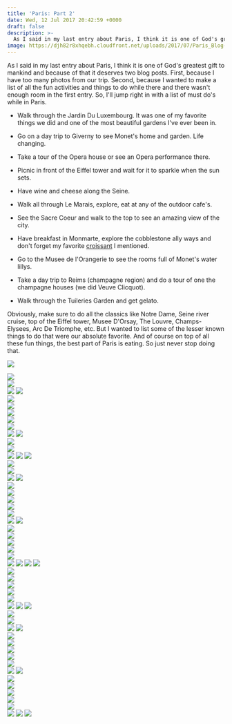 ```yaml
---
title: 'Paris: Part 2'
date: Wed, 12 Jul 2017 20:42:59 +0000
draft: false
description: >-
  As I said in my last entry about Paris, I think it is one of God's greatest gift to mankind and because of that it deserves two blog posts.
image: https://djh82r8xhqebh.cloudfront.net/uploads/2017/07/Paris_Blog-85.jpg
---
```


As I said in my last entry about Paris, I think it is one of God's greatest gift to mankind and because of that it deserves two blog posts. First, because I have too many photos from our trip. Second, because I wanted to make a list of all the fun activities and things to do while there and there wasn't enough room in the first entry. So, I'll jump right in with a list of must do's while in Paris.

- Walk through the Jardin Du Luxembourg. It was one of my favorite things we did and one of the most beautiful gardens I've ever been in.

- Go on a day trip to Giverny to see Monet's home and garden. Life changing.

- Take a tour of the Opera house or see an Opera performance there.

- Picnic in front of the Eiffel tower and wait for it to sparkle when the sun sets.

- Have wine and cheese along the Seine.

- Walk all through Le Marais, explore, eat at any of the outdoor cafe's.

- See the Sacre Coeur and walk to the top to see an amazing view of the city.

- Have breakfast in Monmarte, explore the cobblestone ally ways and don't forget my favorite [croissant](http://jennajuby.com/2017/05/09/paris-part-1/) I mentioned.

- Go to the Musee de l'Orangerie to see the rooms full of Monet's water lillys.

- Take a day trip to Reims (champagne region) and do a tour of one the champagne houses (we did Veuve Clicquot).

-  Walk through the Tuileries Garden and get gelato.

Obviously, make sure to do all the classics like Notre Dame, Seine river cruise, top of the Eiffel tower, Musee D'Orsay, The Louvre, Champs-Elysees, Arc De Triomphe, etc. But I wanted to list some of the lesser known things to do that were our absolute favorite. And of course on top of all these fun things, the best part of Paris is eating. So just never stop doing that.

![](https://djh82r8xhqebh.cloudfront.net/uploads/2017/07/Paris_Blog-85.jpg) <div class="flex-ns mhn2-ns mb3"> <div class="ph2-ns w-50-ns">![](https://djh82r8xhqebh.cloudfront.net/uploads/2017/07/Paris_Blog-86.jpg)</div> <div class="ph2-ns w-50-ns">![](https://djh82r8xhqebh.cloudfront.net/uploads/2017/07/Paris_Blog-84.jpg)</div> </div> ![](https://djh82r8xhqebh.cloudfront.net/uploads/2017/07/Paris_Blog-88.jpg) ![](https://djh82r8xhqebh.cloudfront.net/uploads/2017/07/Paris_Blog-92.jpg) <div class="flex-ns mhn2-ns mb3"> <div class="ph2-ns w-50-ns">![](https://djh82r8xhqebh.cloudfront.net/uploads/2017/07/Paris_Blog-89.jpg)</div> <div class="ph2-ns w-50-ns">![](https://djh82r8xhqebh.cloudfront.net/uploads/2017/07/Paris_Blog-90.jpg)</div> </div> ![](https://djh82r8xhqebh.cloudfront.net/uploads/2017/07/Paris_Blog-91.jpg) <div class="flex-ns mhn2-ns mb3"> <div class="ph2-ns w-50-ns">![](https://djh82r8xhqebh.cloudfront.net/uploads/2017/07/Paris_Blog-95.jpg)</div> <div class="ph2-ns w-50-ns">![](https://djh82r8xhqebh.cloudfront.net/uploads/2017/07/Paris_Blog-94.jpg)</div> </div> ![](https://djh82r8xhqebh.cloudfront.net/uploads/2017/07/Paris_Blog-98.jpg) ![](https://djh82r8xhqebh.cloudfront.net/uploads/2017/07/Paris_Blog-97.jpg) <div class="flex-ns mhn2-ns mb3"> <div class="ph2-ns w-50-ns">![](https://djh82r8xhqebh.cloudfront.net/uploads/2017/07/Paris_Blog-99.jpg)</div> <div class="ph2-ns w-50-ns">![](https://djh82r8xhqebh.cloudfront.net/uploads/2017/07/Paris_Blog-118.jpg)</div> </div> ![](https://djh82r8xhqebh.cloudfront.net/uploads/2017/07/Paris_Blog-106.jpg) ![](https://djh82r8xhqebh.cloudfront.net/uploads/2017/07/Paris_Blog-107.jpg) ![](https://djh82r8xhqebh.cloudfront.net/uploads/2017/07/Paris_Blog-110.jpg) <div class="flex-ns mhn2-ns mb3"> <div class="ph2-ns w-50-ns">![](https://djh82r8xhqebh.cloudfront.net/uploads/2017/07/Paris_Blog-115.jpg)</div> <div class="ph2-ns w-50-ns">![](https://djh82r8xhqebh.cloudfront.net/uploads/2017/07/Paris_Blog-114.jpg)</div> </div> ![](https://djh82r8xhqebh.cloudfront.net/uploads/2017/07/Paris_Blog-109.jpg) ![](https://djh82r8xhqebh.cloudfront.net/uploads/2017/07/Paris_Blog-119.jpg) <div class="flex-ns mhn2-ns mb3"> <div class="ph2-ns w-50-ns">![](https://djh82r8xhqebh.cloudfront.net/uploads/2017/07/Paris_Blog-105.jpg)</div> <div class="ph2-ns w-50-ns">![](https://djh82r8xhqebh.cloudfront.net/uploads/2017/07/Paris_Blog-161.jpg)</div> </div> ![](https://djh82r8xhqebh.cloudfront.net/uploads/2017/07/Paris_Blog-103.jpg) <div class="flex-ns mhn2-ns mb3"> <div class="ph2-ns w-50-ns">![](https://djh82r8xhqebh.cloudfront.net/uploads/2017/07/Paris_Blog-108.jpg)</div> <div class="ph2-ns w-50-ns">![](https://djh82r8xhqebh.cloudfront.net/uploads/2017/07/Paris_Blog-116.jpg)</div> </div> ![](https://djh82r8xhqebh.cloudfront.net/uploads/2017/07/Paris_Blog-120.jpg) ![](https://djh82r8xhqebh.cloudfront.net/uploads/2017/07/Paris_Blog-123.jpg) <div class="flex-ns mhn2-ns mb3"> <div class="ph2-ns w-50-ns">![](https://djh82r8xhqebh.cloudfront.net/uploads/2017/07/Paris_Blog-121.jpg)</div> <div class="ph2-ns w-50-ns">![](https://djh82r8xhqebh.cloudfront.net/uploads/2017/07/Paris_Blog-113.jpg)</div> </div> ![](https://djh82r8xhqebh.cloudfront.net/uploads/2017/07/Paris_Blog-122.jpg) <div class="flex-ns mhn2-ns mb3"> <div class="ph2-ns w-50-ns">![](https://djh82r8xhqebh.cloudfront.net/uploads/2017/07/Paris_Blog-124.jpg)</div> <div class="ph2-ns w-50-ns">![](https://djh82r8xhqebh.cloudfront.net/uploads/2017/07/Paris_Blog-126.jpg)</div> </div> ![](https://djh82r8xhqebh.cloudfront.net/uploads/2017/07/Paris_Blog-125.jpg) ![](https://djh82r8xhqebh.cloudfront.net/uploads/2017/07/Paris_Blog-130.jpg) ![](https://djh82r8xhqebh.cloudfront.net/uploads/2017/07/Paris_Blog-127.jpg) ![](https://djh82r8xhqebh.cloudfront.net/uploads/2017/07/Paris_Blog-131.jpg) <div class="flex-ns mhn2-ns mb3"> <div class="ph2-ns w-50-ns">![](https://djh82r8xhqebh.cloudfront.net/uploads/2017/07/Paris_Blog-128.jpg)</div> <div class="ph2-ns w-50-ns">![](https://djh82r8xhqebh.cloudfront.net/uploads/2017/07/Paris_Blog-129.jpg)</div> </div> ![](https://djh82r8xhqebh.cloudfront.net/uploads/2017/07/Paris_Blog-137.jpg) <div class="flex-ns mhn2-ns mb3"> <div class="ph2-ns w-50-ns">![](https://djh82r8xhqebh.cloudfront.net/uploads/2017/07/Paris_Blog-132.jpg)</div> <div class="ph2-ns w-50-ns">![](https://djh82r8xhqebh.cloudfront.net/uploads/2017/07/Paris_Blog-134.jpg)</div> </div> ![](https://djh82r8xhqebh.cloudfront.net/uploads/2017/07/Paris_Blog-138.jpg) ![](https://djh82r8xhqebh.cloudfront.net/uploads/2017/07/Paris_Blog-133.jpg) ![](https://djh82r8xhqebh.cloudfront.net/uploads/2017/07/Paris_Blog-159.jpg) <div class="flex-ns mhn2-ns mb3"> <div class="ph2-ns w-50-ns">![](https://djh82r8xhqebh.cloudfront.net/uploads/2017/07/Paris_Blog-143.jpg)</div> <div class="ph2-ns w-50-ns">![](https://djh82r8xhqebh.cloudfront.net/uploads/2017/07/Paris_Blog-139.jpg)</div> </div> ![](https://djh82r8xhqebh.cloudfront.net/uploads/2017/07/Paris_Blog-141.jpg) ![](https://djh82r8xhqebh.cloudfront.net/uploads/2017/07/Paris_Blog-140.jpg) <div class="flex-ns mhn2-ns mb3"> <div class="ph2-ns w-50-ns">![](https://djh82r8xhqebh.cloudfront.net/uploads/2017/07/Paris_Blog-144.jpg)</div> <div class="ph2-ns w-50-ns">![](https://djh82r8xhqebh.cloudfront.net/uploads/2017/07/Paris_Blog-142.jpg)</div> </div> ![](https://djh82r8xhqebh.cloudfront.net/uploads/2017/07/Paris_Blog-147.jpg) <div class="flex-ns mhn2-ns mb3"> <div class="ph2-ns w-50-ns">![](https://djh82r8xhqebh.cloudfront.net/uploads/2017/07/Paris_Blog-145.jpg)</div> <div class="ph2-ns w-50-ns">![](https://djh82r8xhqebh.cloudfront.net/uploads/2017/07/Paris_Blog-146.jpg)</div> </div> ![](https://djh82r8xhqebh.cloudfront.net/uploads/2017/07/Paris_Blog-150.jpg) ![](https://djh82r8xhqebh.cloudfront.net/uploads/2017/07/Paris_Blog-148.jpg) <div class="flex-ns mhn2-ns mb3"> <div class="ph2-ns w-50-ns">![](https://djh82r8xhqebh.cloudfront.net/uploads/2017/07/Paris_Blog-149.jpg)</div> <div class="ph2-ns w-50-ns">![](https://djh82r8xhqebh.cloudfront.net/uploads/2017/07/Paris_Blog-152.jpg)</div> </div> ![](https://djh82r8xhqebh.cloudfront.net/uploads/2017/07/Paris_Blog-154.jpg) <div class="flex-ns mhn2-ns mb3"> <div class="ph2-ns w-50-ns">![](https://djh82r8xhqebh.cloudfront.net/uploads/2017/07/Paris_Blog-155.jpg)</div> <div class="ph2-ns w-50-ns">![](https://djh82r8xhqebh.cloudfront.net/uploads/2017/07/Paris_Blog-158.jpg)</div> </div> ![](https://djh82r8xhqebh.cloudfront.net/uploads/2017/07/Paris_Blog-156.jpg) ![](https://djh82r8xhqebh.cloudfront.net/uploads/2017/07/Paris_Blog-157.jpg) ![](https://djh82r8xhqebh.cloudfront.net/uploads/2017/07/Paris_Blog-160.jpg)